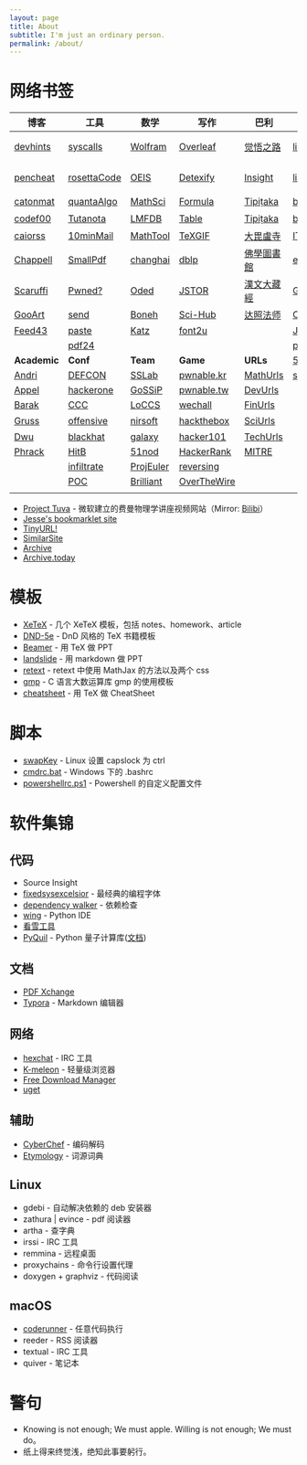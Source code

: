 ```yaml
---
layout: page
title: About
subtitle: I'm just an ordinary person.
permalink: /about/
---
```


# 网络书签

| 博客                                                    | 工具                                                      | 数学                                                                                    | 写作                                                             | 巴利                                                           | 找书                                                                     | 词典                                               | 猎奇                                                 |
|-------------------------------------------------------|---------------------------------------------------------|---------------------------------------------------------------------------------------|----------------------------------------------------------------|--------------------------------------------------------------|------------------------------------------------------------------------|--------------------------------------------------|----------------------------------------------------|
| [devhints](https://devhints.io)                       | [syscalls](http://syscalls.kernelgrok.com/)             | [Wolfram](http://mathworld.wolfram.com/)                                              | [Overleaf](https://www.overleaf.com/learn)                     | [觉悟之路](http://dhamma.sutta.org/index2.htm)                   | [libgen](https://libgen.is/)                                           | [字源](http://hanziyuan.net/)                      | [美丽化学](http://www.envisioningchemistry.cn/)        |
| [pencheat](https://highon.coffee/blog/cheat-sheet/)   | [rosettaCode](http://rosettacode.org/wiki/Rosetta_Code) | [OEIS](http://oeis.org/)                                                              | [Detexify](http://detexify.kirelabs.org/classify.html)         | [Insight](https://www.accesstoinsight.org/)                  | [libgen](http://gen.lib.rus.ec/)                                       | [象形字典](http://www.vividict.com/Default.aspx)     | [历史地图](http://geacron.com/home-zh-hans/)           |
| [catonmat](https://catonmat.net/)                     | [quantaAlgo](http://quantumalgorithmzoo.org/)           | [MathSci](https://mathscinet.ams.org/mathscinet/freeTools.html?version=2)             | [Formula](https://zh.numberempire.com/latexequationeditor.php) | [Tipiṭaka](https://www.tipitaka.org/)                        | [booksc](https://booksc.org/)                                          | [搜詞尋字](http://words.sinica.edu.tw/sou/sou.html)  | [全历史](https://www.allhistory.com/)                 |
| [codef00](http://codef00.com/projects)                | [Tutanota](https://www.tutanota.com/)                   | [LMFDB](http://www.lmfdb.org/)                                                        | [Table](https://tableconvert.com/)                             | [Tipiṭaka](https://epalitipitaka.appspot.com/canon)          | [booksee](http://en.booksee.org/)                                      | [易笔字](http://www.yibizi.com/)                    | [Unicode](https://www.ziti163.com/uni/index.shtml) |
| [caiorss](https://caiorss.github.io/C-Cpp-Notes/)     | [10minMail](https://10minutemail.com/)                  | [MathTool](http://zh.numberempire.com/primenumbers.php)                               | [TeXGIF](http://latex.codecogs.com/gif.latex?)                 | [大毘盧寺](http://abtemple.org/index.php)                        | [ITebooks](https://it-ebooks.info/)                                    | [民族语言](http://www.mzywfy.org.cn/)                | [All2A](http://www.alltoall.net/)              |
| [Chappell](https://www.geoffchappell.com/)            | [SmallPdf](https://smallpdf.com/cn)                     | [changhai](https://www.changhai.org/articles/science/mathematics/riemann_hypothesis/) | [dblp](https://dblp.uni-trier.de/)                             | [佛學圖書館](http://buddhism.lib.ntu.edu.tw/DLMBS/index.jsp)      | [ebookee](https://ebookee.org/)                                        | [同义词](http://www.ximizi.com/Tongyici_Cidian.php) |                                                    |
| [Scaruffi](https://www.scaruffi.com/)                 | [Pwned?](https://haveibeenpwned.com/)                   | [Oded](http://www.wisdom.weizmann.ac.il/~/oded/)                                      | [JSTOR](https://www.jstor.org/)                                | [漢文大藏經](http://tripitaka.cbeta.org/mobile/index.php?index=N) | [Gutenberg](https://www.gutenberg.org/)                                | [格律检测](http://www.52shici.com/gl.php)            |                                                    |
| [GooArt](https://artsandculture.google.com/)          | [send](https://send.firefox.com/)                       | [Boneh](http://crypto.stanford.edu/~dabo/)                                            | [Sci-Hub](http://sci-hub.tw/)                                  | [达照法师](http://www.shidazhao.com/)                            | [CSE](https://cse.google.com/cse?cx=001639227550064093264:dznewka3cca) | [Etymology](http://www.etymonline.com/)          |                                                    |
| [Feed43](https://feed43.com/)                         | [paste](https://paste.ubuntu.com/)                      | [Katz](http://www.cs.umd.edu/~jkatz/)                                                 | [font2u](https://fonts2u.com/)                                 |                                                              | [Jiumo](https://www.jiumodiary.com/?tdsourcetag=s_pctim_aiomsg)        | [NiftyWord](https://www.niftyword.com/)          |                                                    |
|                                                       | [pdf24](https://tools.pdf24.org/zh/)                    |                                                                                       |                                                                |                                                              | [panghub](http://panghubook.cn/)                                       | [Wiktionary](https://en.wiktionary.org/)         |                                                    |
| **Academic**                                          | **Conf**                                                | **Team**                                                                              | **Game**                                                       | **URLs**                                                     | [51nazhun](https://kindle.51nazhun.pub/)                               | [Latin](http://archives.nd.edu/words.html)       |                                                    |
| [Andri](https://syssec.mistakenot.net/)               | [DEFCON](https://media.defcon.org/DEF%21CON%2027/)      | [SSLab](https://gts3.org/)                                                            | [pwnable.kr](http://pwnable.kr/play.php)                       | [MathUrls](https://mathurls.com/)                            | [skebooks](https://www.skebooks.com/)                                  | [Glossa](http://athirdway.com/glossa/)           |                                                    |
| [Appel](https://www.cs.princeton.edu/~appel/)         | [hackerone](https://www.hackerone.com/)                 | [GoSSiP](https://loccs.sjtu.edu.cn/wiki/doku.php)                                     | [pwnable.tw](https://pwnable.tw/)                              | [DevUrls](https://devurls.com/)                              |                                                                        | [linggle](http://linggle.com/)                   |                                                    |
| [Barak](https://www.boazbarak.org/)                   | [CCC](https://www.ccc.de/)                              | [LoCCS](https://loccs.sjtu.edu.cn/main/publication/)                                  | [wechall](https://www.wechall.net/)                            | [FinUrls](https://finurls.com/)                              |                                                                        | [netspeak](http://www.netspeak.org/)             |                                                    |
| [Gruss](https://gruss.cc/)                            | [offensive](https://www.offensivecon.org/)              | [nirsoft](http://www.nirsoft.net/programmer_tools.html)                               | [hackthebox](https://www.hackthebox.eu/)                       | [SciUrls](https://sciurls.com/)                              |                                                                        | [小鸡词典](https://jikipedia.com/)                   |                                                    |
| [Dwu](https://www.cs.virginia.edu/dwu4/projects.html) | [blackhat](https://www.blackhat.com/)                   | [galaxy](http://galaxylab.org/)                                                       | [hacker101](https://ctf.hacker101.com/)                        | [TechUrls](https://techurls.com/)                            |                                                                        |                                                  |                                                    |
| [Phrack](http://phrack.org/)                          | [HitB](https://conference.hitb.org/)                    | [51nod](https://www.51nod.com/focus.html)                                             | [HackerRank](https://www.hackerrank.com/)                      | [MITRE](https://attack.mitre.org/)                           |                                                                        |                                                  |                                                    |
|                                                       | [infiltrate](https://infiltratecon.com/)                | [ProjEuler](https://projecteuler.net/about)                                           | [reversing](http://reversing.kr/)                              |                                                              |                                                                        |                                                  |                                                    |
|                                                       | [POC](http://powerofcommunity.net/)                     | [Brilliant](https://brilliant.org/courses/#recent)                                    | [OverTheWire](http://overthewire.org/wargames/)                |                                                              |                                                                        |                                                  |                                                    |
|                                                       |                                                         |                                                                                       |                                                                |                                                              |                                                                        |                                                  |                                                    |


  - [Project Tuva](http://research.microsoft.com/apps/tools/tuva) - 微软建立的费曼物理学讲座视频网站（Mirror: [Bilibi](https://www.bilibili.com/video/av51119464/)）
  - [Jesse's bookmarklet site](https://www.squarefree.com/bookmarklets/)                    
  - [TinyURL!](javascript:void%28location.href='https://tinyurl.com/create.php?url='+encodeURIComponent%28location.href%29%29)                 
  - [SimilarSite](javascript:location.href='https://www.similarsitesearch.com/search/?URL='+encodeURIComponent%28document.location.href%29+'&src=bmt';)
  - [Archive](javascript:location.href='https://web.archive.org/save/'+location.href.split%28'?'%29[0])                                             
  - [Archive.today](javascript:void%28open%28'http://archive.today/?run=1&url='+encodeURIComponent%28document.location%29%29%29)                          

# 模板
  - [XeTeX](/download/templates/XeTeX.zip) - 几个 XeTeX 模板，包括 notes、homework、article
  - [DND-5e](/download/templates/DND-5e.zip) - DnD 风格的 TeX 书籍模板
  - [Beamer](/download/templates/Beamer.zip) - 用 TeX 做 PPT
  - [landslide](/download/templates/landslide.zip) - 用 markdown 做 PPT
  - [retext](/download/templates/retext.zip) - retext 中使用 MathJax 的方法以及两个 css
  - [gmp](/download/templates/gmp_template.c) - C 语言大数运算库 gmp 的使用模板
  - [cheatsheet](/download/templates/cheatsheet.tex) - 用 TeX 做 CheatSheet 

# 脚本
  - [swapKey](/download/scripts/swapKey) - Linux 设置 capslock 为 ctrl
  - [cmdrc.bat](/download/scripts/cmdrc.bat) - Windows 下的 .bashrc
  - [powershellrc.ps1](/download/scripts/powershellrc.ps1) - Powershell 的自定义配置文件

# 软件集锦
## 代码
  - Source Insight
  - [fixedsysexcelsior](/download/FSEX300.ttf) - 最经典的编程字体
  - [dependency walker](http://www.dependencywalker.com/) - 依赖检查
  - [wing](https://wingware.com/downloads/wing-personal) - Python IDE
  - [看雪工具](https://tools.pediy.com/)
  - [PyQuil](https://github.com/rigetti/pyquil) - Python 量子计算库([文档](https://pyquil.readthedocs.io/en/latest/start.html))

## 文档
  - [PDF Xchange](https://pdf-xchange.eu/)
  - [Typora](https://www.typora.io/) - Markdown 编辑器

## 网络
  - [hexchat](https://hexchat.github.io/downloads.html) - IRC 工具
  - [K-meleon](http://kmeleonbrowser.org/) - 轻量级浏览器
  - [Free Download Manager](https://www.freedownloadmanager.org)
  - [uget](https://ugetdm.com/)

## 辅助
  - [CyberChef](/download/CyberChef.htm) - 编码解码
  - [Etymology](/download/Etymology.chm) - 词源词典

## Linux
  - gdebi - 自动解决依赖的 deb 安装器
  - zathura \| evince - pdf 阅读器
  - artha - 查字典
  - irssi - IRC 工具
  - remmina - 远程桌面
  - proxychains - 命令行设置代理
  - doxygen + graphviz - 代码阅读

## macOS
  - [coderunner](https://coderunnerapp.com/) - 任意代码执行
  - reeder - RSS 阅读器
  - textual - IRC 工具
  - quiver - 笔记本


# 警句
  - Knowing is not enough; We must apple. Willing is not enough; We must do。
  - 纸上得来终觉浅，绝知此事要躬行。

